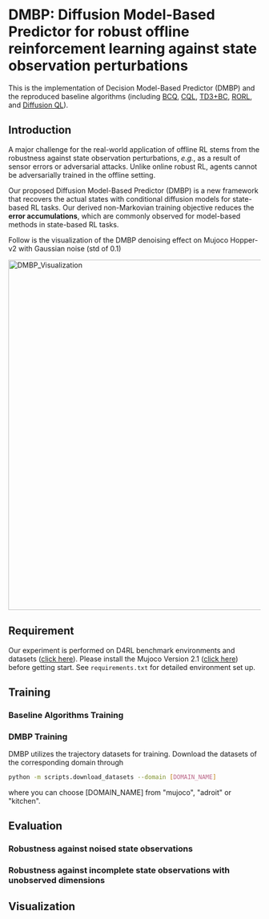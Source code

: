 # DMBP: Diffusion Model-Based Predictor for robust offline reinforcement learning against  state observation perturbations

This is the implementation of Decision Model-Based Predictor (DMBP) and the reproduced baseline algorithms (including [BCQ](https://arxiv.org/abs/1812.02900), [CQL](https://proceedings.neurips.cc/paper/2020/hash/0d2b2061826a5df3221116a5085a6052-Abstract.html), [TD3+BC](https://proceedings.neurips.cc/paper/2021/hash/a8166da05c5a094f7dc03724b41886e5-Abstract.html), [RORL](https://arxiv.org/abs/2206.02829), and [Diffusion QL](https://arxiv.org/abs/2208.06193)).

## Introduction

A major challenge for the real-world application of offline RL stems from the robustness against state observation perturbations, *e.g.*, as a result of sensor errors or adversarial attacks. Unlike online robust RL, agents cannot be adversarially trained in the offline setting.

Our proposed Diffusion Model-Based Predictor (DMBP) is a new framework that recovers the actual states with conditional diffusion models for state-based RL tasks. Our derived non-Markovian training objective reduces the **error accumulations**, which are commonly observed for model-based methods in state-based RL tasks.

Follow is the visualization of the DMBP denoising effect on Mujoco Hopper-v2 with Gaussian noise (std of 0.1)

 <img src="/Hopper_medium_replay.gif" width = "700" height = "700" alt="DMBP_Visualization" align=center />  


## Requirement
Our experiment is performed on D4RL benchmark environments and datasets ([click here](https://sites.google.com/view/d4rl-anonymous/)).
Please install the Mujoco Version 2.1 
([click here](https://github.com/deepmind/mujoco/releases)) before getting start. See `requirements.txt` for detailed environment set up.  

## Training
### Baseline Algorithms Training

### DMBP Training
DMBP utilizes the trajectory datasets for training. Download the datasets of the corresponding domain through
```bash
python -m scripts.download_datasets --domain [DOMAIN_NAME]
```
where you can choose [DOMAIN_NAME] from "mujoco", "adroit" or "kitchen".

## Evaluation
### Robustness against noised state observations

### Robustness against incomplete state observations with unobserved dimensions


## Visualization
